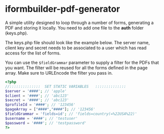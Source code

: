 # iformbuilder-pdf-generator
A simple utility designed to loop through a number of forms, generating a PDF and storing it locally. You need to add one file to the **auth** folder (keys.php).

The keys.php file should look like the example below. The server name, client key and secret needs to be associated to a user which has read access for the list of forms.

You can use the `$fieldGrammar` parameter to supply a filter for the PDFs that you want. The filter will be reused for all the forms defined in the page array. Make sure to URLEncode the filter you pass in.

```php
<?php
//::::::::::::::  SET STATIC VARIABLES   ::::::::::::::
$server = '####'; // 'apple'
$client = '####'; // 'abc123'
$secret = '####'; // 'abc123'
$profileId = '####'; // '123456'
$pageArray = ["####","####"]; // '123456'
$fieldGrammar = 'fields=id'; // 'fields=country(=%22USA%22)'
$username = '####'; // 'testuser'
$password = '####'; // 'testpassword'
?>
